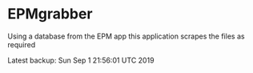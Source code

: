 # EPMgrabber
Using a database from the EPM app this application scrapes the files as required


Latest backup: Sun Sep 1 21:56:01 UTC 2019
